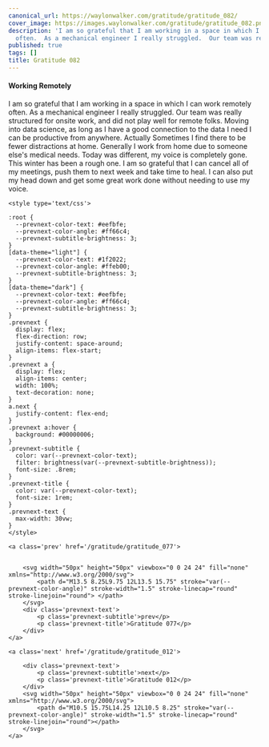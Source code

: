 ```yaml
---
canonical_url: https://waylonwalker.com/gratitude/gratitude_082/
cover_image: https://images.waylonwalker.com/gratitude/gratitude_082.png
description: 'I am so grateful that I am working in a space in which I can work remotely
  often.  As a mechanical engineer I really struggled.  Our team was really structured '
published: true
tags: []
title: Gratitude 082
---
```


#### Working Remotely

I am so grateful that I am working in a space in which I can work remotely often.  As a mechanical engineer I really struggled.  Our team was really structured for onsite work, and did not play well for remote folks.  Moving into data science, as long as I have a good connection to the data I need I can be productive from anywhere.  Actually Sometimes I find there to be fewer distractions at home.  Generally I work from home due to someone else's medical needs.  Today was different, my voice is completely gone.  This winter has been a rough one.  I am so grateful that I can cancel all of my meetings, push them to next week and take time to heal.  I can also put my head down and get some great work done without needing to use my voice.
<div class='prevnext'>

    <style type='text/css'>

    :root {
      --prevnext-color-text: #eefbfe;
      --prevnext-color-angle: #ff66c4;
      --prevnext-subtitle-brightness: 3;
    }
    [data-theme="light"] {
      --prevnext-color-text: #1f2022;
      --prevnext-color-angle: #ffeb00;
      --prevnext-subtitle-brightness: 3;
    }
    [data-theme="dark"] {
      --prevnext-color-text: #eefbfe;
      --prevnext-color-angle: #ff66c4;
      --prevnext-subtitle-brightness: 3;
    }
    .prevnext {
      display: flex;
      flex-direction: row;
      justify-content: space-around;
      align-items: flex-start;
    }
    .prevnext a {
      display: flex;
      align-items: center;
      width: 100%;
      text-decoration: none;
    }
    a.next {
      justify-content: flex-end;
    }
    .prevnext a:hover {
      background: #00000006;
    }
    .prevnext-subtitle {
      color: var(--prevnext-color-text);
      filter: brightness(var(--prevnext-subtitle-brightness));
      font-size: .8rem;
    }
    .prevnext-title {
      color: var(--prevnext-color-text);
      font-size: 1rem;
    }
    .prevnext-text {
      max-width: 30vw;
    }
    </style>
    
    <a class='prev' href='/gratitude/gratitude_077'>
    

        <svg width="50px" height="50px" viewbox="0 0 24 24" fill="none" xmlns="http://www.w3.org/2000/svg">
            <path d="M13.5 8.25L9.75 12L13.5 15.75" stroke="var(--prevnext-color-angle)" stroke-width="1.5" stroke-linecap="round" stroke-linejoin="round"> </path>
        </svg>
        <div class='prevnext-text'>
            <p class='prevnext-subtitle'>prev</p>
            <p class='prevnext-title'>Gratitude 077</p>
        </div>
    </a>
    
    <a class='next' href='/gratitude/gratitude_012'>
    
        <div class='prevnext-text'>
            <p class='prevnext-subtitle'>next</p>
            <p class='prevnext-title'>Gratitude 012</p>
        </div>
        <svg width="50px" height="50px" viewbox="0 0 24 24" fill="none" xmlns="http://www.w3.org/2000/svg">
            <path d="M10.5 15.75L14.25 12L10.5 8.25" stroke="var(--prevnext-color-angle)" stroke-width="1.5" stroke-linecap="round" stroke-linejoin="round"></path>
        </svg>
    </a>
  </div>